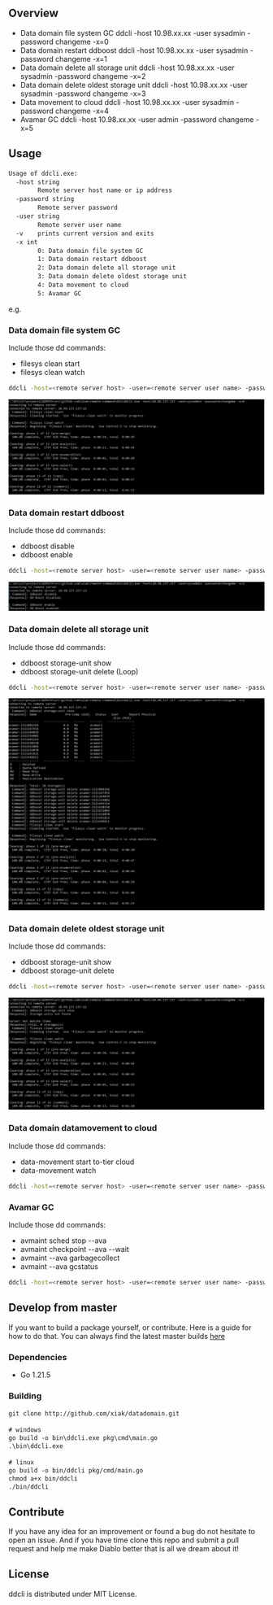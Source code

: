 ## Overview
- Data domain file system GC
  ddcli -host 10.98.xx.xx -user sysadmin -password changeme -x=0
- Data domain restart ddboost
  ddcli -host 10.98.xx.xx -user sysadmin -password changeme -x=1
- Data domain delete all storage unit
  ddcli -host 10.98.xx.xx -user sysadmin -password changeme -x=2
- Data domain delete oldest storage unit
  ddcli -host 10.98.xx.xx -user sysadmin -password changeme -x=3
- Data movement to cloud
  ddcli -host 10.98.xx.xx -user sysadmin -password changeme -x=4
- Avamar GC
  ddcli -host 10.98.xx.xx -user admin -password changeme -x=5

## Usage
```bash
Usage of ddcli.exe:
  -host string
        Remote server host name or ip address
  -password string
        Remote server password
  -user string
        Remote server user name
  -v    prints current version and exits
  -x int
        0: Data domain file system GC
        1: Data domain restart ddboost
        2: Data domain delete all storage unit
        3: Data domain delete oldest storage unit
        4: Data movement to cloud
        5: Avamar GC
```
e.g.
### Data domain file system GC 
Include those dd commands:
- filesys clean start
- filesys clean watch

```bash
ddcli -host=<remote server host> -user=<remote server user name> -password=<remote server password> -x=0
```
![T](https://github.com/xiak/datadomain/blob/master/src/filesys-clean.PNG?raw=true)

### Data domain restart ddboost 
Include those dd commands:
- ddboost disable
- ddboost enable

```bash
ddcli -host=<remote server host> -user=<remote server user name> -password=<remote server password> -x=1
```
![T](https://github.com/xiak/datadomain/blob/master/src/ddboost-restart.PNG?raw=true)

### Data domain delete all storage unit
Include those dd commands:
- ddboost storage-unit show
- ddboost storage-unit delete (Loop)

```bash
ddcli -host=<remote server host> -user=<remote server user name> -password=<remote server password> -x=2
```
![T](https://github.com/xiak/datadomain/blob/master/src/delete-all-storage-unit.PNG?raw=true)

### Data domain delete oldest storage unit
Include those dd commands:
- ddboost storage-unit show
- ddboost storage-unit delete

```bash
ddcli -host=<remote server host> -user=<remote server user name> -password=<remote server password> -x=3
```
![T](https://github.com/xiak/datadomain/blob/master/src/delete-oldest-storage-unit.PNG?raw=true)

### Data domain datamovement to cloud
Include those dd commands:
- data-movement start to-tier cloud
- data-movement watch

```bash
ddcli -host=<remote server host> -user=<remote server user name> -password=<remote server password> -x=4
```

### Avamar GC
Include those dd commands:
- avmaint sched stop --ava
- avmaint checkpoint --ava --wait
- avmaint --ava garbagecollect
- avmaint --ava gcstatus

```bash
ddcli -host=<remote server host> -user=<remote server user name> -password=<remote server password> -x=5
```
## Develop from master
If you want to build a package yourself, or contribute. Here is a guide for how to do that. You can always find
the latest master builds [here](http://github.com/xiak/datadomain/bin/)

### Dependencies
- Go 1.21.5

### Building
```shell
git clone http://github.com/xiak/datadomain.git

# windows
go build -o bin\ddcli.exe pkg\cmd\main.go
.\bin\ddcli.exe

# linux
go build -o bin/ddcli pkg/cmd/main.go
chmod a+x bin/ddcli
./bin/ddcli
```

## Contribute
If you have any idea for an improvement or found a bug do not hesitate to open an issue.
And if you have time clone this repo and submit a pull request and help me make Diablo
better that is all we dream about it!

## License
ddcli is distributed under MIT License.
